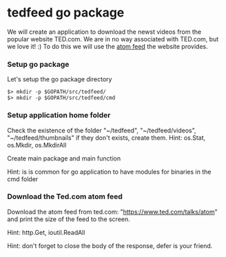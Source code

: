 # tedfeed go package
We will create an application to download the newst videos from the popular website TED.com.
We are in no way associated with TED.com, but we love it! :)
To do this we will use the [atom feed](https://en.wikipedia.org/wiki/Atom_(standard)) the website provides.

### Setup go package
Let's setup the go package directory

    $> mkdir -p $GOPATH/src/tedfeed/
    $> mkdir -p $GOPATH/src/tedfeed/cmd


### Setup application home folder
Check the existence of the folder "~/tedfeed", "~/tedfeed/videos",
"~/tedfeed/thumbnails" if they don't exists, create them.
Hint: os.Stat, os.Mkdir, os.MkdirAll

Create main package and main function

Hint: is is common for go application to have modules for binaries in the cmd folder

### Download the Ted.com atom feed
Download the atom feed from ted.com: "https://www.ted.com/talks/atom" and print the size of the
feed to the screen.

Hint: http.Get, ioutil.ReadAll

Hint: don't forget to close the body of the response, defer is your friend.
